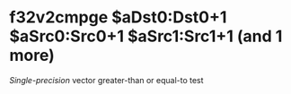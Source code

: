 # f32v2cmpge $aDst0:Dst0+1 $aSrc0:Src0+1 $aSrc1:Src1+1 (and 1 more)

*Single-precision* vector greater-than or equal-to test
